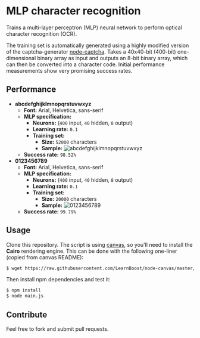 # MLP character recognition

Trains a multi-layer perceptron (MLP) neural network to perform optical character recognition (OCR).

The training set is automatically generated using a highly modified version of the captcha-generator [node-captcha](http://npmjs.com/package/node-captcha). Takes a 40x40-bit (400-bit) one-dimensional binary array as input and outputs an 8-bit binary array, which can then be converted into a character code. Initial performance measurements show very promising success rates.

## Performance

* **abcdefghijklmnopqrstuvwxyz**
    * **Font:** Arial, Helvetica, sans-serif
    * **MLP specification:**
      * **Neurons:** (```400``` input, ```40``` hidden, ```8``` output)
      * **Learning rate:** ```0.1```
      * **Training set:**
        * **Size:** ```52000``` characters
        * **Sample:** ![abcdefghijklmnopqrstuvwxyz](https://raw.github.com/mateogianolio/mlp-character-recognition/master/examples/abcdefghijklmnopqrstuvwxyz.png)
    * **Success rate:** ```98.52%```
* **0123456789**
    * **Font:** Arial, Helvetica, sans-serif
    * **MLP specification:**
      * **Neurons:** (```400``` input, ```40``` hidden, ```8``` output)
      * **Learning rate:** ```0.1```
      * **Training set:**
        * **Size:** ```20000``` characters
        * **Sample:** ![0123456789](https://raw.github.com/mateogianolio/mlp-character-recognition/master/examples/0123456789.png)
    * **Success rate:** ```99.79%```

## Usage

Clone this repository. The script is using [canvas](https://www.npmjs.com/package/canvas), so you'll need to install the **Cairo** rendering engine. This can be done with the following one-liner (copied from canvas README):

```bash
$ wget https://raw.githubusercontent.com/LearnBoost/node-canvas/master/install -O - | sh
```

Then install npm dependencies and test it:

```bash
$ npm install
$ node main.js
```

## Contribute

Feel free to fork and submit pull requests.